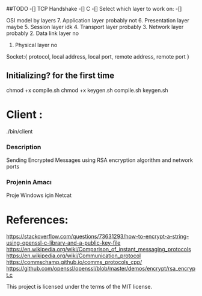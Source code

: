 ##TODO
-[] TCP Handshake 
-[] C
-[] Select which layer to work on: 
-[]

OSI model by layers
7.  Application layer   probably not
6.  Presentation layer  maybe
5.  Session layer       idk
4.  Transport layer     probably
3.  Network layer       probably
2.  Data link layer     no
1.  Physical layer      no

Socket:{
    protocol,
    local address,
    local port,
    remote address,
    remote port
    }




## Initializing? for the first time
chmod +x compile.sh
chmod +x keygen.sh
compile.sh
keygen.sh

# Client :
./bin/client


### Description
Sending Encrypted Messages using RSA encryption algorithm and network ports 

### Projenin Amacı
Proje Windows için Netcat



# References:
https://stackoverflow.com/questions/73631293/how-to-encrypt-a-string-using-openssl-c-library-and-a-public-key-file
https://en.wikipedia.org/wiki/Comparison_of_instant_messaging_protocols
https://en.wikipedia.org/wiki/Communication_protocol
https://commschamp.github.io/comms_protocols_cpp/
https://github.com/openssl/openssl/blob/master/demos/encrypt/rsa_encrypt.c

This project is licensed under the terms of the MIT license.

##
